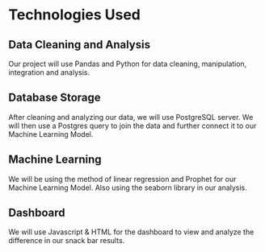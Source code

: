 # Technologies Used
## Data Cleaning and Analysis
Our project will use Pandas and Python for data cleaning, manipulation, integration and analysis. 

## Database Storage
After cleaning and analyzing our data, we will use PostgreSQL server. We will then use a Postgres query to join the data and further connect it to our Machine Learning Model.

## Machine Learning
We will be using the method of linear regression and Prophet for our Machine Learning Model. Also using the seaborn library in our analysis. 

## Dashboard
We will use Javascript & HTML for the dashboard to view and analyze the difference in our snack bar results.
